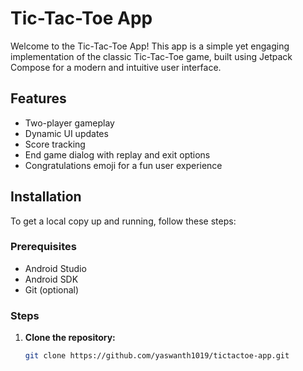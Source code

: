 # Tic-Tac-Toe App

Welcome to the Tic-Tac-Toe App! This app is a simple yet engaging implementation of the classic Tic-Tac-Toe game, built using Jetpack Compose for a modern and intuitive user interface.

## Features

- Two-player gameplay
- Dynamic UI updates
- Score tracking
- End game dialog with replay and exit options
- Congratulations emoji for a fun user experience


## Installation

To get a local copy up and running, follow these steps:

### Prerequisites

- Android Studio
- Android SDK
- Git (optional)

### Steps

1. **Clone the repository:**

   ```sh
   git clone https://github.com/yaswanth1019/tictactoe-app.git
